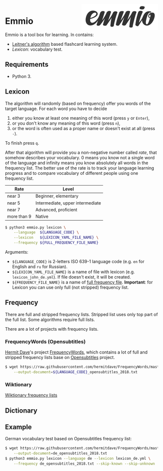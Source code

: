 <img align="right" src="https://raw.githubusercontent.com/enzet/Emmio/master/doc/logo.png" />

# Emmio #

Emmio is a tool box for learning. In contains:

  * [Leitner's algorithm](https://en.wikipedia.org/wiki/Leitner_system) based
    flashcard learning system.
  * _Lexicon_: vocabulary test.

## Requirements ##

  * Python 3.

## Lexicon ##

The algorithm will randomly (based on frequency) offer you words of the target
language. For each word you have to decide 

  1. either you know at least one meaning of this word (press `y` or `Enter`),
  2. or you don't know any meaning of this word (press `n`), 
  3. or the word is often used as a proper name or doesn't exist at all (press
     `-`).

To finish press `q`.
 
After that algorithm will provide you a non-negative number called _rate_, that
somehow describes your vocabulary. 0 means you know not a single word of the
language and infinity means you know absolutely all words in the frequency list.
The better use of the rate is to track your language learning progress and to
compare vocabulary of different people using one frequency list.

| Rate        | Level                            |
|-------------|----------------------------------|
| near 3      | Beginner, elementary             |
| near 5      | Intermediate, upper intermediate |
| near 7      | Advanced, proficient             |
| more than 9 | Native                           |

```bash
$ python3 emmio.py lexicon \
    --language  ${LANGUAGE_CODE} \
    --lexicon   ${LEXICON_YAML_FILE_NAME} \
    --frequency ${FULL_FREQUENCY_FILE_NAME}    
```

Arguments:

  * `${LANGUAGE_CODE}` is 2-letters ISO 639-1 language code (e.g. `en` for
    English and `ru` for Russian).
  * `${LEXICON_YAML_FILE_NAME}` is a name of file with lexicon (e.g. 
    `lexicon_john_de.yml`). If file doesn't exist, it will be created.
  * `${FREQUENCY_FILE_NAME}` is a name of [full frequency file](#frequency). 
    __Important__: for Lexicon you can use only full (not stripped) frequency 
    list.

## Frequency ##

There are full and stripped frequency lists. Stripped list uses only top part of
the full list. Some algorithms require full lists.

There are a lot of projects with frequency lists.

### FrequencyWords (Opensubtitles) ###

[Hermit Dave](https://github.com/hermitdave)'s project
[FrequencyWords](https://github.com/hermitdave/FrequencyWords), which contains a
lot of full and stripped frequency lists base on
[Opensubtitles](https://www.opensubtitles.org) project.

```bash
$ wget https://raw.githubusercontent.com/hermitdave/FrequencyWords/master/content/2018/${LANGUAGE_CODE}/${LANGUAGE_CODE}_full.txt \
    --output-document=${LANGUAGE_CODE}_opensubtitles_2018.txt
```

### Wiktionary ###

[Wiktionary frequency lists](https://en.wiktionary.org/wiki/Wiktionary:Frequency_lists)

## Dictionary ##

## Example ##

German vocabulary test based on Opensubtitles frequency list:

```bash
$ wget https://raw.githubusercontent.com/hermitdave/FrequencyWords/master/content/2018/de/de_full.txt \
    --output-document=de_opensubtitles_2018.txt
$ python3 emmio.py lexicon --language de --lexicon lexicon_de.yml \
    --frequency de_opensubtitles_2018.txt --skip-known --skip-unknown
```

